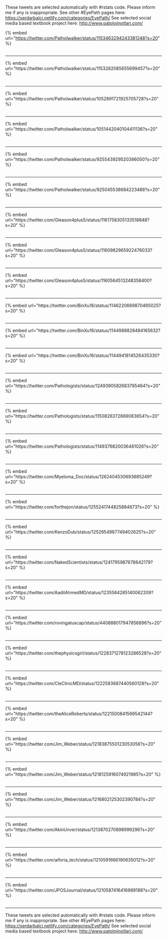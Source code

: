 

These tweets are selected automatically with #rstats code. Please inform me if any is inappropriate.
See other #EyePath pages here: https://serdarbalci.netlify.com/categories/EyePath/ 
See selected social media based textbook project here: http://www.patolojinotlari.com/

{% embed url="https://twitter.com/Patholwalker/status/1153463294243381248?s=20" %}<br>
<br>
<hr>
{% embed url="https://twitter.com/Patholwalker/status/1153282085655699457?s=20" %}<br>
<br>
<hr>
{% embed url="https://twitter.com/Patholwalker/status/1052891721925705728?s=20" %}<br>
<br>
<hr>
{% embed url="https://twitter.com/Patholwalker/status/1051442040104411136?s=20" %}<br>
<br>
<hr>
{% embed url="https://twitter.com/Patholwalker/status/925543929520386050?s=20" %}<br>
<br>
<hr>
{% embed url="https://twitter.com/Patholwalker/status/925045538684223488?s=20" %}<br>
<br>
<hr>
{% embed url="https://twitter.com/Gleason4plus5/status/1161758305133518848?s=20" %}<br>
<br>
<hr>
{% embed url="https://twitter.com/Gleason4plus5/status/1160982965922476033?s=20" %}<br>
<br>
<hr>
{% embed url="https://twitter.com/Gleason4plus5/status/1160564513248358400?s=20" %}<br>
<br>
<hr>
{% embed url="https://twitter.com/BinXu16/status/1146220669870465025?s=20" %}<br>
<br>
<hr>
{% embed url="https://twitter.com/BinXu16/status/1144988828484165632?s=20" %}<br>
<br>
<hr>
{% embed url="https://twitter.com/BinXu16/status/1144941814526435330?s=20" %}<br>
<br>
<hr>
{% embed url="https://twitter.com/Pathologists/status/1249390582683795464?s=20" %}<br>
<br>
<hr>
{% embed url="https://twitter.com/Pathologists/status/1150826372669083654?s=20" %}<br>
<br>
<hr>
{% embed url="https://twitter.com/Pathologists/status/1149376820036481026?s=20" %}<br>
<br>
<hr>
{% embed url="https://twitter.com/Myeloma_Doc/status/1262404530693685249?s=20" %}<br>
<br>
<hr>
{% embed url="https://twitter.com/forthejon/status/1255241744825884673?s=20" %}<br>
<br>
<hr>
{% embed url="https://twitter.com/KenzoDub/status/1252654967749402625?s=20" %}<br>
<br>
<hr>
{% embed url="https://twitter.com/NakedScientists/status/1241795987678642179?s=20" %}<br>
<br>
<hr>
{% embed url="https://twitter.com/AadilAhmedMD/status/1235584285140062209?s=20" %}<br>
<br>
<hr>
{% embed url="https://twitter.com/rovingatuscap/status/440888017947856896?s=20" %}<br>
<br>
<hr>
{% embed url="https://twitter.com/thephysicsgirl/status/1228371278123286528?s=20" %}<br>
<br>
<hr>
{% embed url="https://twitter.com/CleClinicMD/status/1222583687440560128?s=20" %}<br>
<br>
<hr>
{% embed url="https://twitter.com/theAliceRoberts/status/1221500841569542144?s=20" %}<br>
<br>
<hr>
{% embed url="https://twitter.com/Jim_Weber/status/1218387550123053056?s=20" %}<br>
<br>
<hr>
{% embed url="https://twitter.com/Jim_Weber/status/1218125916074921985?s=20" %}<br>
<br>
<hr>
{% embed url="https://twitter.com/Jim_Weber/status/1216802125302390784?s=20" %}<br>
<br>
<hr>
{% embed url="https://twitter.com/AkinUnver/status/1213870270898999296?s=20" %}<br>
<br>
<hr>
{% embed url="https://twitter.com/aiforia_tech/status/1210591666190635012?s=20" %}<br>
<br>
<hr>
{% embed url="https://twitter.com/JPOSJournal/status/1210587416416989188?s=20" %}<br>
<br>
<hr>


These tweets are selected automatically with #rstats code. Please inform me if any is inappropriate.
See other #EyePath pages here: https://serdarbalci.netlify.com/categories/EyePath/ 
See selected social media based textbook project here: http://www.patolojinotlari.com/

